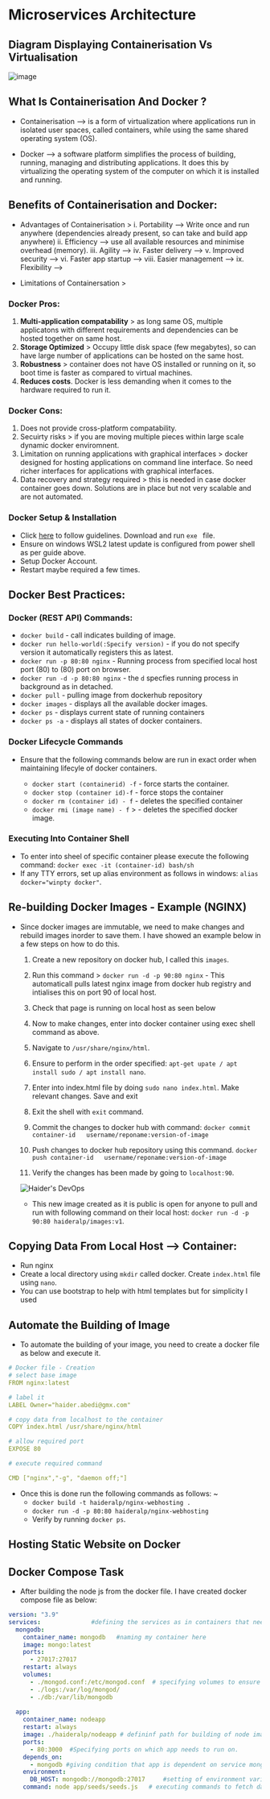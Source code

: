 # Microservices Architecture


## Diagram Displaying Containerisation Vs Virtualisation

![image](https://user-images.githubusercontent.com/97620055/189631914-d7955ea6-32ca-44fc-ab7a-91a5b2a6b22c.png)



## What Is Containerisation And Docker ?

   - Containerisation --> is a form of virtualization where applications run in isolated user spaces, called containers, while using the same shared operating system (OS).
    
   - Docker --> a software platform simplifies the process of building, running, managing and distributing applications. It does this by virtualizing the operating system of the computer on which it is installed and running.

## Benefits of Containerisation and Docker:

* Advantages of Containerisation >
  i. Portability --> Write once and run anywhere (dependencies already present, so can take and build app anywhere)
  ii. Efficiency -->  use all available resources and minimise overhead (memory). 
  iii. Agility -->
  iv. Faster delivery -->
  v. Improved security -->
  vi. Faster app startup -->
  viii. Easier management -->
  ix. Flexibility -->

* Limitations of Containersation >
### Docker Pros:

  1. **Multi-application compatability** >  as long same OS, multiple applicatons with different requirements and dependencies can be hosted together on same host. 
  2. **Storage Optimized** > Occupy little disk space (few megabytes), so can have large number of applications can be hosted on the same host.
  3. **Robustness** > container does not have OS installed or running on it, so boot time is faster as compared to virtual machines.  
  4. **Reduces costs**. Docker is less demanding when it comes to the hardware required to run it.

### Docker Cons:

  1. Does not provide cross-platform compatability.
  2. Secuirty risks > if you are moving multiple pieces within  large scale dynamic docker enviromnent.
  3. Limitation on running applications with graphical interfaces > docker designed for hosting applications on command line interface. So need richer interfaces for applications with graphical interfaces. 
  4. Data recovery and strategy required > this is needed in case docker container goes down. Solutions are in place but not very scalable and are not automated.
   
### Docker Setup & Installation

- Click [here](https://docs.docker.com/desktop/install/windows-install/) to follow guidelines. Download and run  `exe ` file.
- Ensure on windows WSL2 latest update is configured from power shell as per guide above.
- Setup Docker Account.
- Restart maybe required a few times.

## Docker Best Practices:

### Docker (REST API) Commands:

- `docker build` - call indicates building of image.
- `docker run hello-world(:Specify version)` - if you do not specify version it automatically registers this as latest.  
- `docker run -p 80:80 nginx` - Running process from specified local host port (80) to (80) port on browser.
- `docker run -d -p 80:80 nginx` - the `d` specfies running process in background as in detached.
- `docker pull` - pulling image from dockerhub repository
- `docker images` - displays all the available docker images.
- `docker ps` - displays current state of running containers
- `docker ps -a` - displays all states of docker containers. 
  

### Docker Lifecycle Commands

- Ensure that the following commands below are run in exact order when maintaining lifecyle of docker containers. 
  
  - `docker start (containerid) -f` - force starts the container.
  - `docker stop (container id)-f` - force stops the container
  - `docker rm (container id) - f` - deletes the specified container
  - `docker rmi (image name) - f` > - deletes the specified docker image. 

### Executing Into Container Shell

- To enter into sheel of specific container please execute the following command: `docker exec -it (container-id) bash/sh`
- If any TTY errors, set up alias environment as follows in windows: `alias docker="winpty docker"`.

## Re-building Docker Images - Example (NGINX)

- Since docker images are immutable, we need to make changes and rebuild images inorder to save them. I have showed an example below in a few steps on how to do this.
  
    1. Create a new repository on docker hub, I called this `images`.
    2. Run this command > `docker run -d -p 90:80 nginx` - This automaticall pulls latest nginx image from docker hub registry and intialises this on port 90 of local host. 
    3. Check that page is running on local host as seen below

    4. Now to make changes, enter into docker container using exec shell command as above. 
    5. Navigate to `/usr/share/nginx/html`. 
    6. Ensure to perform in the order specified: `apt-get upate / apt install sudo / apt install nano`.
    7. Enter into index.html file by doing `sudo nano index.html`. Make relevant changes. Save and exit
    8. Exit the shell with `exit` command.
    9. Commit the changes to docker hub with command: `docker commit container-id   username/reponame:version-of-image`
   10. Push changes to docker hub repository using this command. `docker push container-id   username/reponame:version-of-image`
   11. Verify the changes has been made by going to `localhost:90`. 
  
  ![Haider's DevOps](https://user-images.githubusercontent.com/97620055/189713989-67a769a4-d32e-442a-aa9d-a0d6499c0bff.PNG)

  - This new image created as it is public is open for anyone to pull and run with following command on their local host: `docker run -d -p 90:80 haideralp/images:v1`. 

## Copying Data From Local Host --> Container:

  - Run nginx
  - Create a local directory using `mkdir` called docker. Create `index.html` file using `nano`.
  - You can use bootstrap to help with html templates but for simplicity I used



## Automate the Building of Image

- To automate the building of your image, you need to create a docker file as below and execute it. 

``` yaml
# Docker file - Creation
# select base image
FROM nginx:latest

# label it
LABEL Owner="haider.abedi@gmx.com"

# copy data from localhost to the container
COPY index.html /usr/share/nginx/html 

# allow required port
EXPOSE 80

# execute required command

CMD ["nginx","-g", "daemon off;"]

```
- Once this is done run the following commands as follows:
  ~
   * `docker build -t haideralp/nginx-webhosting .`
   * `docker run -d -p 80:80 haideralp/nginx-webhosting`
   * Verify by running `docker ps`.



## Hosting Static Website on Docker



## Docker Compose Task

- After building the node js from the docker file. I have created docker compose file as below:

``` yaml
version: "3.9"  
services:              #defining the services as in containers that needs be summoned using this task. 
  mongodb:
    container_name: mongodb   #naming my container here
    image: mongo:latest
    ports:
      - 27017:27017
    restart: always
    volumes:
      - ./mongod.conf:/etc/mongod.conf  # specifying volumes to ensure environment stays consistent. 
      - ./logs:/var/log/mongod/
      - ./db:/var/lib/mongodb
  
  app:
    container_name: nodeapp
    restart: always
    image: ./haideralp/nodeapp # defininf path for building of node image created from docker file earlier using build option. 
    ports:
      - 80:3000  #Specifying ports on which app needs to run on.
    depends_on: 
      - mongodb #giving condition that app is dependent on service mongodb running successfully. 
    environment:
      DB_HOST: mongodb://mongodb:27017     #setting of environment variables in the app.
    command: node app/seeds/seeds.js   # executing commands to fetch data. 
```